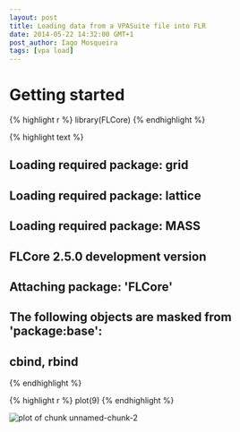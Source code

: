 ```yaml
---
layout: post
title: Loading data from a VPASuite file into FLR
date: 2014-05-22 14:32:00 GMT+1
post_author: Iago Mosqueira
tags: [vpa load]
---
```



# Getting started


{% highlight r %}
library(FLCore)
{% endhighlight %}



{% highlight text %}
## Loading required package: grid
## Loading required package: lattice
## Loading required package: MASS
## FLCore 2.5.0 development version
## 
## 
## Attaching package: 'FLCore'
## 
## The following objects are masked from 'package:base':
## 
##     cbind, rbind
{% endhighlight %}



{% highlight r %}
plot(9)
{% endhighlight %}

![plot of chunk unnamed-chunk-2](http://flr-project.org/assets/2014-05-22-loading-data-vpa/figures/unnamed-chunk-2.png) 


